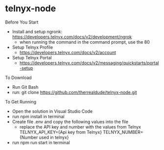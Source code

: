 # telnyx-node
Before You Start
* Install and setup ngronk: https://developers.telnyx.com/docs/v2/development/ngrok
    * when running the command in the command prompt, use the 80 
* Setup Telnyx Profile
    * https://developers.telnyx.com/docs/v2/account
* Setup Telnyx Portal
    * https://developers.telnyx.com/docs/v2/messaging/quickstarts/portal-setup

To Download
* Run Git Bash
* run: git clone https://github.com/therrealdude/telnyx-node.git

To Get Running
* Open the solution in Visual Studio Code
* run npm install in terminal
* Create file .env and copy the following values into the file
    * replace the API key and number with the values from Telnyx
    TELNYX_API_KEY={Api key from Telnyx}
    TELNYX_NUMBER={Number used in telnyx}
* run npm run start in terminal